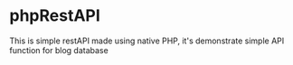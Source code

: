 # phpRestAPI
This is simple restAPI made using native PHP, it's demonstrate simple API function for blog database


